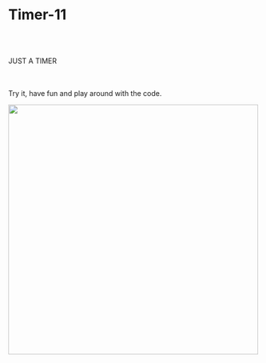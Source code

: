 # Timer-11

<br/>
<br/>

JUST A TIMER

<br/><br/>
Try it, have fun and play around with the code.<br/>


<img src="https://user-images.githubusercontent.com/57795657/73612796-9eb32280-45f7-11ea-9f57-f9fe0f646324.png" width="500" height = "500">
